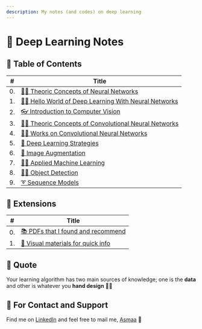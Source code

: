 ```yaml
---
description: My notes (and codes) on deep learning 
---
```


# 💫 Deep Learning Notes

## 📑 Table of Contents

| #  | Title                                                                   |
| -- |-------------------------------------------------------------------------|
| 0. | [👩‍🏫 Theoric Concepts of Neural Networks](./0-NNConcepts)                |
| 1. | [🙋‍♀️ Hello World of Deep Learning With Neural Networks](./1-HelloWorld)  |
| 2. | [👓 Introduction to Computer Vision](./2-Intro2ComputerVision)          |
| 3. | [👩‍🏫 Theoric Concepts of Convolutional Neural Networks](./3-CNNConcepts) |
| 4. | [👩‍🔧 Works on Convolutional Neural Networks](./4-CNNWorks)               |
| 5. | [🚙 Deep Learning Strategies](./5-DLStrategies)                     |
| 6. | [🤡 Image Augmentation](./6-ImageAugmentation)                          |
| 7. | [👷‍♀️ Applied Machine Learning](./7-AppliedML)                            |
| 8. | [🕵️‍♀️ Object Detection](./8-ObjectDetection)                              |
| 9. | [➰ Sequence Models](./9-SequenceModels)                                |

## 💉 Extensions
| #  | Title                                                                   |
| -- |-------------------------------------------------------------------------|
| 0. | [📚 PDFs that I found and recommend](./Z-UsefulPDFs)                   |
| 1. | [👀 Visual materials for quick info](./Z-QuickVisualInfo)              |

## 🙌 Quote
Your learning algorithm has two main sources of knowledge; one is the **data** and other is whatever you **hand design** 🤔🚀

## 🤝 For Contact and Support
Find me on [LinkedIn](https://www.linkedin.com/in/asmaamirkhan/) and feel free to mail me, [Asmaa](mailto:asmaamirkhan.am@gmail.com) 🦋
